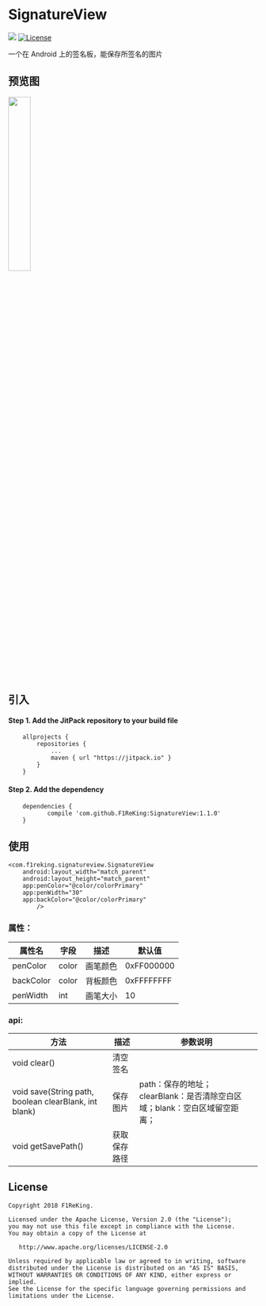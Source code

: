 # SignatureView
[![](https://jitpack.io/v/F1ReKing/SignatureView.svg)](https://jitpack.io/#F1ReKing/SignatureView)
[![License](https://img.shields.io/badge/license-Apache%202.0-blue.svg)](https://github.com/F1ReKing/SignatureView/blob/master/LICENSE)   
<p>一个在 Android 上的签名板，能保存所签名的图片</p>
 
## 预览图

<a href="art/SignatureView.jpg"><img src="art/SignatureView.jpg" width="30%"/></a>

## 引入

#### Step 1. Add the JitPack repository to your build file
```
	allprojects {
		repositories {
			...
			maven { url "https://jitpack.io" }
		}
	}
```

#### Step 2. Add the dependency
```
	dependencies {
	       compile 'com.github.F1ReKing:SignatureView:1.1.0'
	}
```
## 使用
```
<com.f1reking.signatureview.SignatureView
    android:layout_width="match_parent"
    android:layout_height="match_parent"
    app:penColor="@color/colorPrimary"
    app:penWidth="30"
    app:backColor="@color/colorPrimary"
        />
```
### 属性：

| 属性名             | 字段        | 描述              | 默认值       |
| --------------- | --------- | --------------- | --------- |
| penColor | color   | 画笔颜色 | 0xFF000000         |
| backColor       | color | 背板颜色            |   0xFFFFFFFF    |
| penWidth       | int     | 画笔大小            | 10 |

### api:
| 方法             | 描述        | 参数说明              |
| --------------- | --------- | --------------- |
| void clear() | 清空签名   |  | 
| void save(String path, boolean clearBlank, int blank) | 保存图片 | path：保存的地址；clearBlank：是否清除空白区域；blank：空白区域留空距离；           |  
| void getSavePath()       | 获取保存路径     |             | 

## License

```
Copyright 2018 F1ReKing. 

Licensed under the Apache License, Version 2.0 (the "License");
you may not use this file except in compliance with the License.
You may obtain a copy of the License at

   http://www.apache.org/licenses/LICENSE-2.0

Unless required by applicable law or agreed to in writing, software
distributed under the License is distributed on an "AS IS" BASIS,
WITHOUT WARRANTIES OR CONDITIONS OF ANY KIND, either express or implied.
See the License for the specific language governing permissions and
limitations under the License.
```

